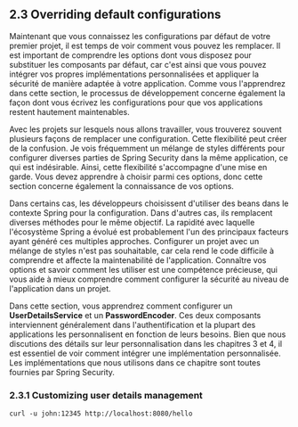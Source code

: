 ## 2.3 Overriding default configurations

Maintenant que vous connaissez les configurations par défaut de votre premier projet, il est temps de voir comment vous pouvez les remplacer. Il est important de comprendre les options dont vous disposez pour substituer les composants par défaut, car c'est ainsi que vous pouvez intégrer vos propres implémentations personnalisées et appliquer la sécurité de manière adaptée à votre application. Comme vous l'apprendrez dans cette section, le processus de développement concerne également la façon dont vous écrivez les configurations pour que vos applications restent hautement maintenables.

Avec les projets sur lesquels nous allons travailler, vous trouverez souvent plusieurs façons de remplacer une configuration. Cette flexibilité peut créer de la confusion. Je vois fréquemment un mélange de styles différents pour configurer diverses parties de Spring Security dans la même application, ce qui est indésirable. Ainsi, cette flexibilité s'accompagne d'une mise en garde. Vous devez apprendre à choisir parmi ces options, donc cette section concerne également la connaissance de vos options.

Dans certains cas, les développeurs choisissent d'utiliser des beans dans le contexte Spring pour la configuration. Dans d'autres cas, ils remplacent diverses méthodes pour le même objectif. La rapidité avec laquelle l'écosystème Spring a évolué est probablement l'un des principaux facteurs ayant généré ces multiples approches. Configurer un projet avec un mélange de styles n'est pas souhaitable, car cela rend le code difficile à comprendre et affecte la maintenabilité de l'application. Connaître vos options et savoir comment les utiliser est une compétence précieuse, qui vous aide à mieux comprendre comment configurer la sécurité au niveau de l'application dans un projet.

Dans cette section, vous apprendrez comment configurer un **UserDetailsService** et un **PasswordEncoder**. Ces deux composants interviennent généralement dans l'authentification et la plupart des applications les personnalisent en fonction de leurs besoins. Bien que nous discutions des détails sur leur personnalisation dans les chapitres 3 et 4, il est essentiel de voir comment intégrer une implémentation personnalisée. Les implémentations que nous utilisons dans ce chapitre sont toutes fournies par Spring Security.



### 2.3.1 Customizing user details management

````shell
curl -u john:12345 http://localhost:8080/hello
````
